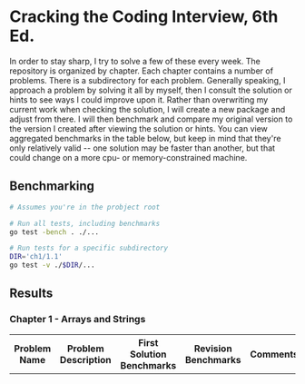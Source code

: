 # Cracking the Coding Interview, 6th Ed. 

In order to stay sharp, I try to solve a few of these every week. The repository is organized by chapter. Each chapter contains a number of problems. There is a subdirectory for each problem. Generally speaking, I approach a problem by solving it all by myself, then I consult the solution or hints to see ways I could improve upon it. Rather than overwriting my current work when checking the solution, I will create a new package and adjust from there. I will then benchmark and compare my original version to the version I created after viewing the solution or hints. You can view aggregated benchmarks in the table below, but keep in mind that they're only relatively valid -- one solution may be faster than another, but that could change on a more cpu- or memory-constrained machine.

## Benchmarking
```bash
# Assumes you're in the probject root

# Run all tests, including benchmarks
go test -bench . ./...

# Run tests for a specific subdirectory
DIR='ch1/1.1'
go test -v ./$DIR/...
```

## Results

### Chapter 1 - Arrays and Strings

<table>
  <tr>
    <th>
      Problem Name
    </th>
    <th>
      Problem Description
    </th>
    <th>
      First Solution Benchmarks
    </th>
    <th>
      Revision Benchmarks
    </th>
    <th>
      Comments
    </th>
  </tr>
</table>
